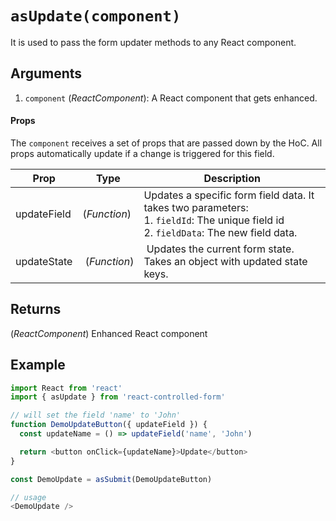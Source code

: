 # `asUpdate(component)`

It is used to pass the form updater methods to any React component.
## Arguments
1. `component` (*ReactComponent*): A React component that gets enhanced.

#### Props
The `component` receives a set of props that are passed down by the HoC.
All props automatically update if a change is triggered for this field.

| Prop | Type | Description |
| --- | --- | --- |
| updateField | (*Function*) | Updates a specific form field data. It takes two parameters:<br>1. `fieldId`: The unique field id<br>2. `fieldData`: The new field data. |
| updateState | (*Function*)  | Updates the current form state. Takes an object with updated state keys. |

## Returns
(*ReactComponent*) Enhanced React component

## Example
```javascript
import React from 'react'
import { asUpdate } from 'react-controlled-form'

// will set the field 'name' to 'John'
function DemoUpdateButton({ updateField }) {
  const updateName = () => updateField('name', 'John')

  return <button onClick={updateName}>Update</button>
}

const DemoUpdate = asSubmit(DemoUpdateButton)

// usage
<DemoUpdate />
```
